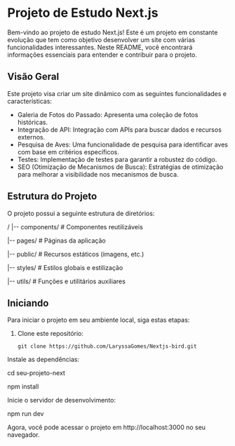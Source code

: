 # Projeto de Estudo Next.js

Bem-vindo ao projeto de estudo Next.js! Este é um projeto em constante evolução que tem como objetivo desenvolver um site com várias funcionalidades interessantes. Neste README, você encontrará informações essenciais para entender e contribuir para o projeto.

## Visão Geral

Este projeto visa criar um site dinâmico com as seguintes funcionalidades e características:

- Galeria de Fotos do Passado: Apresenta uma coleção de fotos históricas.
- Integração de API: Integração com APIs para buscar dados e recursos externos.
- Pesquisa de Aves: Uma funcionalidade de pesquisa para identificar aves com base em critérios específicos.
- Testes: Implementação de testes para garantir a robustez do código.
- SEO (Otimização de Mecanismos de Busca): Estratégias de otimização para melhorar a visibilidade nos mecanismos de busca.

## Estrutura do Projeto

O projeto possui a seguinte estrutura de diretórios:

/
|-- components/ # Componentes reutilizáveis

|-- pages/ # Páginas da aplicação

|-- public/ # Recursos estáticos (imagens, etc.)

|-- styles/ # Estilos globais e estilização

|-- utils/ # Funções e utilitários auxiliares

## Iniciando

Para iniciar o projeto em seu ambiente local, siga estas etapas:

1. Clone este repositório:

   ```shell
   git clone https://github.com/LaryssaGomes/Nextjs-bird.git
Instale as dependências:

cd seu-projeto-next

npm install

Inicie o servidor de desenvolvimento:

npm run dev

Agora, você pode acessar o projeto em http://localhost:3000 no seu navegador.


